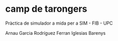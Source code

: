 # camp de tarongers
Pràctica de simulador a mida per a SIM - FIB - UPC

Arnau Garcia Rodríguez
Ferran Iglesias Barenys
